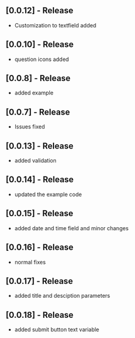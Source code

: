 ## [0.0.12] - Release

* Customization to textfield added 


## [0.0.10] - Release

* question icons added


## [0.0.8] - Release

* added example

## [0.0.7] - Release

* Issues fixed

## [0.0.13] - Release

* added validation

## [0.0.14] - Release

* updated the example code

## [0.0.15] - Release

* added date and time field and minor changes
## [0.0.16] - Release

* normal fixes

## [0.0.17] - Release

* added title and desciption parameters

## [0.0.18] - Release

* added submit button text variable

